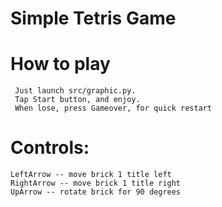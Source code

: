 Simple Tetris Game
====

How to play
====

     Just launch src/graphic.py. 
     Tap Start button, and enjoy.
     When lose, press Gameover, for quick restart
Controls:
====
    LeftArrow -- move brick 1 title left
    RightArrow -- move brick 1 title right
    UpArrow -- rotate brick for 90 degrees
